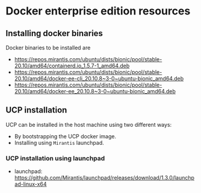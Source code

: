 # Docker enterprise edition resources

## Installing docker binaries

Docker binaries to be installed are

- https://repos.mirantis.com/ubuntu/dists/bionic/pool/stable-20.10/amd64/containerd.io_1.5.7-1_amd64.deb
- https://repos.mirantis.com/ubuntu/dists/bionic/pool/stable-20.10/amd64/docker-ee-cli_20.10.8~3-0~ubuntu-bionic_amd64.deb
- https://repos.mirantis.com/ubuntu/dists/bionic/pool/stable-20.10/amd64/docker-ee_20.10.8~3-0~ubuntu-bionic_amd64.deb

## UCP installation

UCP can be installed in the host machine using two different ways:

- By bootstrapping the UCP docker image.
- Installing using `Mirantis` launchpad.

### UCP installation using launchpad

- launchpad: https://github.com/Mirantis/launchpad/releases/download/1.3.0/launchpad-linux-x64
